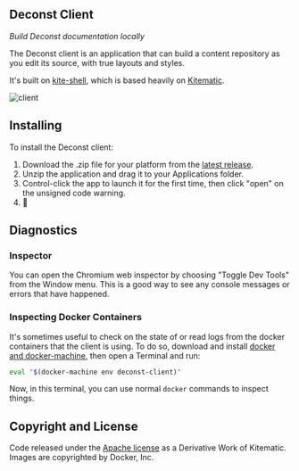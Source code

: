 ## Deconst Client

*Build Deconst documentation locally*

The Deconst client is an application that can build a content repository as you edit its source, with true layouts and styles.

It's built on [kite-shell](https://github.com/smashwilson/kite-shell), which is based heavily on [Kitematic](https://kitematic.com/).

![client](https://raw.github.com/deconst/client/master/docs/client.jpg)

## Installing

To install the Deconst client:

 1. Download the .zip file for your platform from the [latest release](https://github.com/deconst/client/releases).
 2. Unzip the application and drag it to your Applications folder.
 3. Control-click the app to launch it for the first time, then click "open" on the unsigned code warning.
 4. :tada:

## Diagnostics

### Inspector

You can open the Chromium web inspector by choosing "Toggle Dev Tools" from the Window menu. This is a good way to see any console messages or errors that have happened.

### Inspecting Docker Containers

It's sometimes useful to check on the state of or read logs from the docker containers that the client is using. To do so, download and install [docker and docker-machine](https://www.docker.com/toolbox), then open a Terminal and run:

```bash
eval "$(docker-machine env deconst-client)"
```

Now, in this terminal, you can use normal `docker` commands to inspect things.

## Copyright and License

Code released under the [Apache license](LICENSE) as a Derivative Work of Kitematic.
Images are copyrighted by Docker, Inc.
